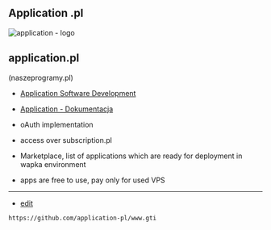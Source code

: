 ## Application .pl

![application - logo](https://application-pl.github.io/logo/2/cover.png)

## application.pl
(naszeprogramy.pl)
+ [Application Software Development](https://www.application.pl/)
+ [Application - Dokumentacja](https://docs.application.pl/)

+ oAuth implementation
+ access over subscription.pl
+ Marketplace, list of applications which are ready for deployment in wapka environment
+ apps are free to use, pay only for used VPS

---
+ [edit](https://github.com/application-pl/www/edit/main/README.md)

```
https://github.com/application-pl/www.gti
```
